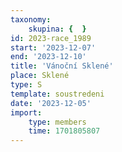 ```yaml
---
taxonomy:
    skupina: {  }
id: 2023-race_1989
start: '2023-12-07'
end: '2023-12-10'
title: 'Vánoční Sklené'
place: Sklené
type: S
template: soustredeni
date: '2023-12-05'
import:
    type: members
    time: 1701805807
---
```


